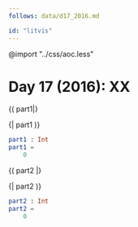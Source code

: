 ```yaml
---
follows: data/d17_2016.md

id: "litvis"
---
```


@import "../css/aoc.less"

# Day 17 (2016): XX

{( part1|}

{| part1 )}

```elm {l r}
part1 : Int
part1 =
    0
```

{( part2 |}

{| part2 )}

```elm {l r}
part2 : Int
part2 =
    0
```
